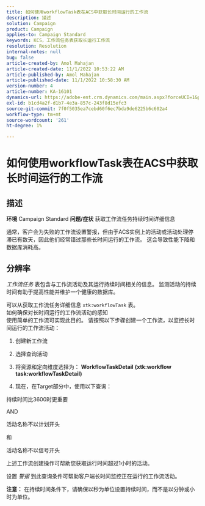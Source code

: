 ```yaml
---
title: 如何使用workflowTask表在ACS中获取长时间运行的工作流
description: 描述
solution: Campaign
product: Campaign
applies-to: Campaign Standard
keywords: KCS，工作流任务表获取长运行工作流
resolution: Resolution
internal-notes: null
bug: false
article-created-by: Amol Mahajan
article-created-date: 11/1/2022 10:53:22 AM
article-published-by: Amol Mahajan
article-published-date: 11/1/2022 10:58:30 AM
version-number: 4
article-number: KA-16101
dynamics-url: https://adobe-ent.crm.dynamics.com/main.aspx?forceUCI=1&pagetype=entityrecord&etn=knowledgearticle&id=502e5362-d359-ed11-9561-6045bd006a22
exl-id: b1cd4a2f-d1b7-4e3a-857c-243f8d15efc3
source-git-commit: 7f0f5035ea7cebd60f6ec7bda9de6225b6c602a4
workflow-type: tm+mt
source-wordcount: '261'
ht-degree: 1%

---
```


# 如何使用workflowTask表在ACS中获取长时间运行的工作流

## 描述

<b>环境</b>
Campaign Standard
<b>问题/症状</b>
获取工作流任务持续时间详细信息

通常，客户会为失败的工作流设置警报，但由于ACS实例上的活动或活动处理停滞已有数天，因此他们经常错过那些长时间运行的工作流。 这会导致性能下降和数据库消耗高。


## 分辨率


*工作流任务* 表包含与工作流活动及其运行持续时间相关的信息。 监测活动的持续时间有助于提高性能并维护一个健康的数据库。

可以从获取工作流任务详细信息 `xtk:workflowTask` 表。
<br>如何确保对长时间运行的工作流活动的感知<br>
使用简单的工作流可实现此目的。 请按照以下步骤创建一个工作流，以监控长时间运行的工作流活动：

1. 创建新工作流

2. 选择查询活动

3. 将资源和定向维度选择为： <b>WorkflowTaskDetail</b> <b>(xtk:workflow task:workflowTaskDetail)</b>

4. 现在，在Target部分中，使用以下查询：

持续时间比3600时更重要

AND

活动名称不以计划开头

和

活动名称不以信号开头



上述工作流创建操作可帮助您获取运行时间超过1小时的活动。

设置 *警报* 到此查询条件可帮助客户端长时间监控正在运行的工作流活动。

<b>注意：</b> 在持续时间条件下，请确保以秒为单位设置持续时间，而不是以分钟或小时为单位。
